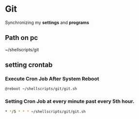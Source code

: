 # Git 

Synchronizing my **settings** and **programs**

  

## Path on pc

~/shellscripts/git

  

## setting crontab

### Execute Cron Job After System Reboot
```sh
@reboot ~/shellscripts/git/git.sh
```

### Setting Cron Job at  every minute  past every 5th hour.
```sh
* */5 * * * ~/shellscripts/git/git.sh
```
